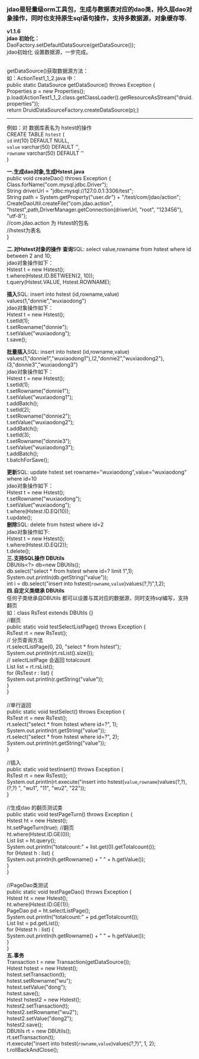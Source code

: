 ### jdao是轻量级orm工具包，生成与数据表对应的dao类，持久层dao对象操作，同时也支持原生sql语句操作，支持多数据源，对象缓存等.

**v1.1.6**
<br/>
**jdao 初始化：**
<br/>		DaoFactory.setDefaultDataSource(getDataSource()); 
<br/>		jdao初始化 设置数据源，一步完成。
<br/>		

<br/>		getDataSource()获取数据源方法：
<br/>		如：ActionTest1_1_2.java 中：
<br/>		public static DataSource getDataSource() throws Exception {
<br/>			Properties p = new Properties();
<br/>			p.load(ActionTest1_1_2.class.getClassLoader().getResourceAsStream("druid.properties"));
<br/>		return DruidDataSourceFactory.createDataSource(p);}
		 

***
	
例如：对 数据库表名为 hstest的操作 
<br/>	CREATE TABLE `hstest` (
<br/>   		`id` int(10) DEFAULT NULL,
<br/>   		`value` varchar(50) DEFAULT '',
<br/>   		`rowname` varchar(50) DEFAULT ''
<br/>    )

**一.生成dao对象,生成Hstest.java**
<br/>	public void createDao() throws Exception {
<br/>		Class.forName("com.mysql.jdbc.Driver");
<br/>		String driverUrl = "jdbc:mysql://127.0.0.1:3306/test";
<br/>		String path = System.getProperty("user.dir") + "/test/com/jdao/action";
<br/>		CreateDaoUtil.createFile("com.jdao.action", "hstest",path,DriverManager.getConnection(driverUrl, "root", "123456"), "utf-8");
<br/>		//com.jdao.action 为 Hstest的包名
<br/>		//hstest为表名
<br/>	}

**二.对Hstest对象的操作**
**查询**SQL: select value,rowname from hstest where id between 2 and 10;
<br/>jdao对象操作如下：
<br/>Hstest t = new Hstest();
<br/>t.where(Hstest.ID.BETWEEN(2, 10));
<br/>t.query(Hstest.VALUE, Hstest.ROWNAME);

**插入**SQL:  insert into hstest (id,rowname,value) values(1,"donnie","wuxiaodong")
<br/>jdao对象操作如下：
<br/>Hstest t = new Hstest();
<br/>t.setId(1);
<br/>t.setRowname("donnie");
<br/>t.setValue("wuxiaodong");
<br/>t.save();

**批量插入**SQL:  insert into hstest (id,rowname,value) values(1,"donnie1","wuxiaodong1"),(2,"donnie2","wuxiaodong2"),(3,"donnie3","wuxiaodong3")
<br/>jdao对象操作如下：
<br/>Hstest t = new Hstest();
<br/>t.setId(1);
<br/>t.setRowname("donnie1");
<br/>t.setValue("wuxiaodong1");
<br/>t.addBatch();
<br/>t.setId(2);
<br/>t.setRowname("donnie2");
<br/>t.setValue("wuxiaodong2");
<br/>t.addBatch();
<br/>t.setId(3);
<br/>t.setRowname("donnie3");
<br/>t.setValue("wuxiaodong3");
<br/>t.addBatch();
<br/>t.batchForSave();

**更新**SQL:  update hstest set rowname="wuxiaodong",value="wuxiaodong" where id=10
<br/>jdao对象操作如下：
<br/>Hstest t = new Hstest();
<br/>t.setRowname("wuxiaodong");
<br/>t.setValue("wuxiaodong");
<br/>t.where(Hstest.ID.EQ(10));
<br/>t.update();
<br/>
**删除**SQL:  delete from hstest where id=2
<br/>jdao对象操作如下:
<br/>Hstest t = new Hstest();
<br/>t.where(Hstest.ID.EQ(2));
<br/>t.delete();
<br/>
**三.支持SQL操作 DBUtils**
<br/>		DBUtils<?> db=new DBUtils();
<br/>		db.select("select * from hstest where id=? limit 1",1);
<br/>		System.out.println(db.getString("value"));
<br/>		int i = db.select("insert into hstest(`rowname`,`value`)values(?,?)",1,2);
<br/> **四.自定义类继承 DBUtils**
<br/>  任何子类继承自DBUtils 都可以设置与其对应的数据源，同时支持sql编写，支持翻页
<br/>  如：class RsTest extends DBUtils<RsTest> {}
<br/>    //翻页
<br/>	public static void testSelectListPage() throws Exception {
<br/>		RsTest rt = new RsTest();
<br/>		// 分页查询方法
<br/>		rt.selectListPage(0, 20, "select * from hstest");
<br/>		System.out.println(rt.rsList().size());
<br/>		// selectListPage 会返回 totalcount
<br/>		List<RsTest> list = rt.rsList();
<br/>		for (RsTest r : list) {
<br/>			System.out.println(r.getString("value"));
<br/>		}
<br/>	}
<br/>
<br/>	//单行返回
<br/>	public static void testSelect() throws Exception {
<br/>		RsTest rt = new RsTest();
<br/>		rt.select("select * from hstest where id=?", 1);
<br/>		System.out.println(rt.getString("value"));
<br/>		rt.select("select * from hstest where id=?", 2);
<br/>		System.out.println(rt.getString("value"));
<br/>	}
<br/>
<br/>	//插入
<br/>	public static void testInsert() throws Exception {
<br/>		RsTest rt = new RsTest();
<br/>		System.out.println(rt.execute("insert into hstest(`value`,`rowname`)values(?,?),(?,?) ", "wu1", "11", "wu2", "22"));
<br/>	}
<br/>
<br/>	//生成dao 的翻页测试类
<br/>	public static void testPageTurn() throws Exception {
<br/>		Hstest ht = new Hstest();
<br/>		ht.setPageTurn(true);   //翻页
<br/>		ht.where(Hstest.ID.GE(0));
<br/>		List<Hstest> list = ht.query();
<br/>		System.out.println("totalcount:" + list.get(0).getTotalcount());
<br/>		for (Hstest h : list) {
<br/>			System.out.println(h.getRowname() + " " + h.getValue());
<br/>		}
<br/>	}
<br/>
<br/>	//PageDao类测试
<br/>	public static void testPageDao() throws Exception {
<br/>		Hstest ht = new Hstest();
<br/>		ht.where(Hstest.ID.GE(1));
<br/>		PageDao<Hstest> pd = ht.selectListPage();
<br/>		System.out.println("totalcount:" + pd.getTotalcount());
<br/>		List<Hstest> list = pd.getList();
<br/>		for (Hstest h : list) {
<br/>			System.out.println(h.getRowname() + " " + h.getValue());
<br/>		}
<br/>	}
<br/> **五.事务**
<br/>		Transaction t = new Transaction(getDataSource());
<br/>		Hstest hstest = new Hstest();
<br/>		hstest.setTransaction(t);
<br/>		hstest.setRowname("wu");
<br/>		hstest.setValue("dong");
<br/>		hstest.save();
<br/>		Hstest hstest2 = new Hstest();
<br/>		hstest2.setTransaction(t);
<br/>		hstest2.setRowname("wu2");
<br/>		hstest2.setValue("dong2");
<br/>		hstest2.save();
<br/>		DBUtils rt = new DBUtils();
<br/>		rt.setTransaction(t);
<br/>		rt.execute("insert into hstest(`rowname`,`value`)values(?,?)", 1, 2);
<br/>		t.rollBackAndClose();